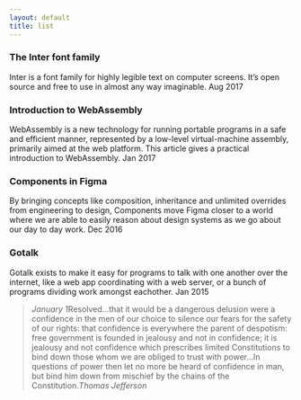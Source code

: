 ```yaml
---
layout: default
title: list
---
```


### The Inter font family

Inter is a font family for highly legible text on computer screens. It’s open source and free to use in almost any way imaginable. Aug 2017

### Introduction to WebAssembly

WebAssembly is a new technology for running portable programs in a safe and efficient manner, represented by a low-level virtual-machine assembly, primarily aimed at the web platform. This article gives a practical introduction to WebAssembly. Jan 2017

### Components in Figma

By bringing concepts like composition, inheritance and unlimited overrides from engineering to design, Components move Figma closer to a world where we are able to easily reason about design systems as we go about our day to day work. Dec 2016

### Gotalk

Gotalk exists to make it easy for programs to talk with one another over the internet, like a web app coordinating with a web server, or a bunch of programs dividing work amongst eachother. Jan 2015



<blockquote>
<div class="inner">
<div class="blockquote-text"><cite>January 1</cite>Resolved…that it would be a dangerous delusion were a confidence in the men of our choice to silence our fears for the safety of our rights: that confidence is everywhere the parent of despotism: free government is founded in jealousy and not in confidence; it is jealousy and not confidence which prescribes limited Constitutions to bind down those whom we are obliged to trust with power…In questions of power then let no more be heard of confidence in man, but bind him down from mischief by the chains of the Constitution.<cite>Thomas Jefferson</cite></div>
</div>
</blockquote>
